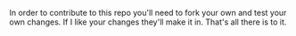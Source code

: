 In order to contribute to this repo you'll need to fork your own and test your own changes.  If I like your changes they'll make it in.  That's all there is to it.
